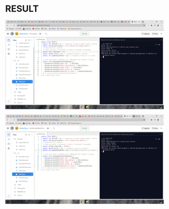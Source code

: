 # RESULT

![Текст](https://raw.githubusercontent.com/ppc-ntu-khpi/34-first-lab-BilokinTaras/master/Solution/%D0%97%D0%BD%D1%96%D0%BC%D0%BE%D0%BA%20%D0%B5%D0%BA%D1%80%D0%B0%D0%BD%D0%B0%20(41).png)

![Текст](https://raw.githubusercontent.com/ppc-ntu-khpi/34-first-lab-BilokinTaras/master/Solution/%D0%97%D0%BD%D1%96%D0%BC%D0%BE%D0%BA%20%D0%B5%D0%BA%D1%80%D0%B0%D0%BD%D0%B0%20(42).png)
